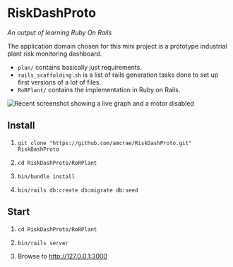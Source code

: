 # RiskDashProto
*An output of learning Ruby On Rails*

The application domain chosen for this mini project is a prototype industrial plant risk monitoring dashboard.

* `plan/` contains basically just requirements.
* `rails_scaffolding.sh` is a list of rails generation tasks done to set up first versions of a lot of files.
* `RoRPlant/` contains the implementation in Ruby on Rails.

<img src='./RiskDashProto+Screenshot+from+2023-09-18+18-58.png' alt="Recent screenshot showing a live graph and a motor disabled">


## Install

1. `git clone "https://github.com/amcrae/RiskDashProto.git" RiskDashProto`

2. `cd RiskDashProto/RoRPlant`

3. `bin/bundle install`

4. `bin/rails db:create db:migrate db:seed`


## Start

1. `cd RiskDashProto/RoRPlant`

2. `bin/rails server`

3. Browse to http://127.0.0.1:3000

